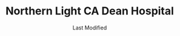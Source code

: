 ---
layout: location-page
date: Last Modified
description: "Local COVID-19 testing is available at Northern Light CA Dean Hospital in Greenville Junction, Maine, USA."
permalink: "locations/maine/greenville-junction/northern-light-ca-dean-hospital/"
tags:
  - locations
  - maine
title: Northern Light CA Dean Hospital
uniqueName: northern-light-ca-dean-hospital
state: Maine
stateAbbr: ME
hood: "Greenville Junction"
address: "364 Pritham Ave"
city: "Greenville Junction"
zip: "04442"
zipsNearby: "04406 04911 04912 04920 04410 04414 04415 04922 04923 04924 04925 04418 04419 04422 04927 04928 04929 04930 04932 04426 04481 04427 04430 04933 04434 04936 04435 04937 04938 04940 04939 04441 04485 04442 04443 04942 04943 04944 04448 04449 04945 04450 04947 04453 04456 04457 04950 04460 04462 04463 04464 04953 04955 04956 04957 04958 04954 04961 04468 04965 04475 04966 04967 04969 04970 04478 04971 04479 04975 04976 04978 04979 04488 04489 04982 04983 04984 04987 04988 04493 04985 04467" 
mapUrl: "http://maps.apple.com/?q=Northern+Light+CA+Dean+Hospital&address=364+Pritham+Ave,Greenville+Junction,Maine,04442"
locationType: Drive-thru
phone: "844-489-1822"
website: "undefined"
onlineBooking: undefined
closed: undefined
closedUpdate: May 18th, 2020
notes: "Requires doctor's referral. Requires phone screen. Open to all."
days: Contact for hours of operation.
ctaMessage: Call 844-489-1822
ctaUrl: "tel:844-489-1822"
---